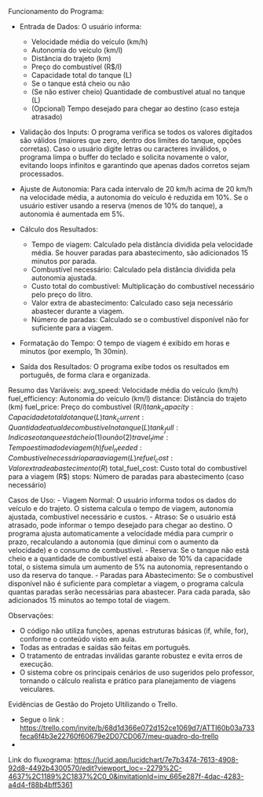 Funcionamento do Programa:
- Entrada de Dados:
    O usuário informa:
    * Velocidade média do veículo (km/h)
    * Autonomia do veículo (km/l)
    * Distância do trajeto (km)
    * Preço do combustível (R$/l)
    * Capacidade total do tanque (L)
    * Se o tanque está cheio ou não
    * (Se não estiver cheio) Quantidade de combustível atual no tanque (L)
    * (Opcional) Tempo desejado para chegar ao destino (caso esteja atrasado)

- Validação dos Inputs:
    O programa verifica se todos os valores digitados são válidos (maiores que zero, dentro dos limites do tanque, opções corretas).
    Caso o usuário digite letras ou caracteres inválidos, o programa limpa o buffer do teclado e solicita novamente o valor, evitando loops infinitos e garantindo que apenas dados corretos sejam processados.

- Ajuste de Autonomia:
    Para cada intervalo de 20 km/h acima de 20 km/h na velocidade média, a autonomia do veículo é reduzida em 10%.
    Se o usuário estiver usando a reserva (menos de 10% do tanque), a autonomia é aumentada em 5%.

- Cálculo dos Resultados:
    * Tempo de viagem: Calculado pela distância dividida pela velocidade média. Se houver paradas para abastecimento, são adicionados 15 minutos por parada.
    * Combustível necessário: Calculado pela distância dividida pela autonomia ajustada.
    * Custo total do combustível: Multiplicação do combustível necessário pelo preço do litro.
    * Valor extra de abastecimento: Calculado caso seja necessário abastecer durante a viagem.
    * Número de paradas: Calculado se o combustível disponível não for suficiente para a viagem.

- Formatação do Tempo:
    O tempo de viagem é exibido em horas e minutos (por exemplo, 1h 30min).

- Saída dos Resultados:
    O programa exibe todos os resultados em português, de forma clara e organizada.

Resumo das Variáveis:
    avg_speed: Velocidade média do veículo (km/h)
    fuel_efficiency: Autonomia do veículo (km/l)
    distance: Distância do trajeto (km)
    fuel_price: Preço do combustível (R$/l)
    tank_capacity: Capacidade total do tanque (L)
    tank_current: Quantidade atual de combustível no tanque (L)
    tank_full: Indica se o tanque está cheio (1) ou não (2)
    travel_time: Tempo estimado de viagem (h)
    fuel_needed: Combustível necessário para a viagem (L)
    refuel_cost: Valor extra de abastecimento (R$)
    total_fuel_cost: Custo total do combustível para a viagem (R$)
    stops: Número de paradas para abastecimento (caso necessário)

Casos de Uso:
    - Viagem Normal:
        O usuário informa todos os dados do veículo e do trajeto. O sistema calcula o tempo de viagem, autonomia ajustada, combustível necessário e custos.
    - Atraso:
        Se o usuário está atrasado, pode informar o tempo desejado para chegar ao destino. O programa ajusta automaticamente a velocidade média para cumprir o prazo, recalculando a autonomia (que diminui com o aumento da velocidade) e o consumo de combustível.
    - Reserva:
        Se o tanque não está cheio e a quantidade de combustível está abaixo de 10% da capacidade total, o sistema simula um aumento de 5% na autonomia, representando o uso da reserva do tanque.
    - Paradas para Abastecimento:
        Se o combustível disponível não é suficiente para completar a viagem, o programa calcula quantas paradas serão necessárias para abastecer. Para cada parada, são adicionados 15 minutos ao tempo total de viagem.

Observações:
- O código não utiliza funções, apenas estruturas básicas (if, while, for), conforme o conteúdo visto em aula.
- Todas as entradas e saídas são feitas em português.
- O tratamento de entradas inválidas garante robustez e evita erros de execução.
- O sistema cobre os principais cenários de uso sugeridos pelo professor, tornando o cálculo realista e prático para planejamento de viagens veiculares.

Evidências de Gestão do Projeto Ultilizando o Trello.
- Segue o link : https://trello.com/invite/b/68d1d366e072d152ce1069d7/ATTI60b03a733feca6f4b3e22760f60679e2D07CD067/meu-quadro-do-trello
- 
Link do fluxograma: https://lucid.app/lucidchart/7e7b3474-7613-4908-92d8-4492b4300570/edit?viewport_loc=-2279%2C-4637%2C1189%2C1837%2C0_0&invitationId=inv_665e287f-4dac-4283-a4d4-f88b4bff5361
